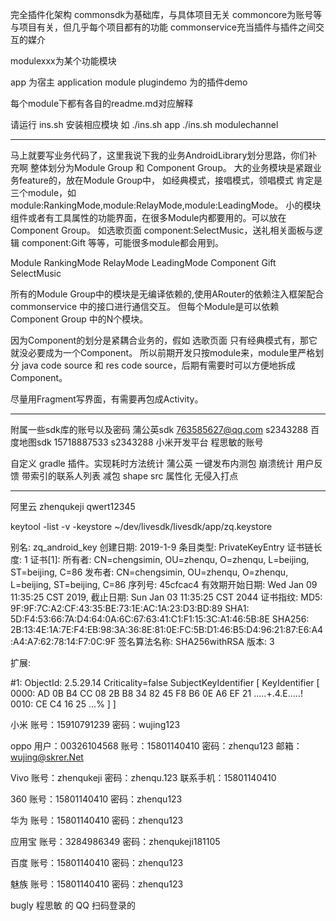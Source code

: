 完全插件化架构
commonsdk为基础库，与具体项目无关
commoncore为账号等与项目有关，但几乎每个项目都有的功能
commonservice充当插件与插件之间交互的媒介

modulexxx为某个功能模块

app 为宿主 application module
plugindemo 为的插件demo

每个module下都有各自的readme.md对应解释

请运行 ins.sh 安装相应模块
如 ./ins.sh app
./ins.sh modulechannel

--------------------------

马上就要写业务代码了，这里我说下我的业务AndroidLibrary划分思路，你们补充啊
整体划分为Module Group 和 Component Group。
大的业务模块是紧跟业务feature的，放在Module Group中，
如经典模式，接唱模式，领唱模式 肯定是三个module，如 module:RankingMode,module:RelayMode,module:LeadingMode。
小的模块组件或者有工具属性的功能界面，在很多Module内都要用的。可以放在Component Group。
如选歌页面 component:SelectMusic，送礼相关面板与逻辑 component:Gift 等等，可能很多module都会用到。

Module
    RankingMode
    RelayMode
    LeadingMode
Component
    Gift
    SelectMusic

所有的Module Group中的模块是无编译依赖的,使用ARouter的依赖注入框架配合 commonservice 中的接口进行通信交互。
但每个Module是可以依赖 Component Group 中的N个模块。

因为Component的划分是紧耦合业务的，假如 选歌页面 只有经典模式有，那它就没必要成为一个Component。
所以前期开发只按module来，module里严格划分 java code source 和 res code source，后期有需要时可以方便地拆成Component。

尽量用Fragment写界面，有需要再包成Activity。

---------------------------

附属一些sdk库的账号以及密码
蒲公英sdk 763585627@qq.com s2343288
百度地图sdk 15718887533 s2343288
小米开发平台 程思敏的账号


自定义 gradle 插件。实现耗时方法统计
蒲公英 一键发布内测包 崩溃统计 用户反馈
带索引的联系人列表
减包
shape src 属性化
无侵入打点

-------------------------------
阿里云
zhenqukeji qwert12345

keytool -list -v  -keystore ~/dev/livesdk/livesdk/app/zq.keystore

别名: zq_android_key
创建日期: 2019-1-9
条目类型: PrivateKeyEntry
证书链长度: 1
证书[1]:
所有者: CN=chengsimin, OU=zhenqu, O=zhenqu, L=beijing, ST=beijing, C=86
发布者: CN=chengsimin, OU=zhenqu, O=zhenqu, L=beijing, ST=beijing, C=86
序列号: 45cfcac4
有效期开始日期: Wed Jan 09 11:35:25 CST 2019, 截止日期: Sun Jan 03 11:35:25 CST 2044
证书指纹:
	 MD5: 9F:9F:7C:A2:CF:43:35:BE:73:1E:AC:1A:23:D3:BD:89
	 SHA1: 5D:F4:53:66:7A:D4:64:0A:6C:67:63:41:C1:F1:15:3C:A1:46:5B:8E
	 SHA256: 2B:13:4E:1A:7E:F4:EB:98:3A:36:8E:81:0E:FC:5B:D1:46:B5:D4:96:21:87:E6:A4:A4:A7:62:78:14:F7:0C:9F
	 签名算法名称: SHA256withRSA
	 版本: 3

扩展:

#1: ObjectId: 2.5.29.14 Criticality=false
SubjectKeyIdentifier [
KeyIdentifier [
0000: AD 0B B4 CC 08 2B B8 34   82 45 F8 B6 0E A6 EF 21  .....+.4.E.....!
0010: CE C4 16 25                                        ...%
]
]



小米
账号：15910791239
密码：wujing123
 
oppo
用户：00326104568
账号：15801140410
密码：zhenqu123
邮箱：wujing@skrer.Net
 
 
Vivo
账号：zhenqukeji
密码：zhenqu.123
联系手机：15801140410
 
360
账号：15801140410
密码：zhenqu123
 
华为
账号：15801140410
密码：zhenqu123
 
应用宝
账号：3284986349
密码：zhenqukeji181105
 
百度
账号：15801140410
密码：zhenqu123
 
魅族
账号：15801140410
密码：zhenqu123

bugly
程思敏 的 QQ 扫码登录的



